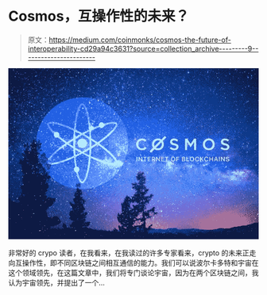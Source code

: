 # Cosmos，互操作性的未来？

> 原文：<https://medium.com/coinmonks/cosmos-the-future-of-interoperability-cd29a94c3631?source=collection_archive---------9----------------------->

![](img/0c6ddca1b8bb535d2e4411266548f37e.png)

非常好的 crypo 读者，在我看来，在我读过的许多专家看来，crypto 的未来正走向互操作性，即不同区块链之间相互通信的能力。我们可以说波尔卡多特和宇宙在这个领域领先，在这篇文章中，我们将专门谈论宇宙，因为在两个区块链之间，我认为宇宙领先，并提出了一个…